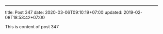 ---
title: Post 347
date: 2020-03-06T09:10:19+07:00
updated: 2019-02-08T18:53:42+07:00

This is content of post 347